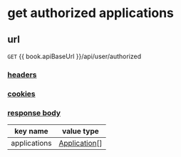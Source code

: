 # get authorized applications

## url

`GET` {{ book.apiBaseUrl }}/api/user/authorized

### [headers](../request/headers.html)

### [cookies](../request/cookies.html)

### [response body](../response.html)

key name | value type
--- | ---
applications | [Application](../application.html)[]
